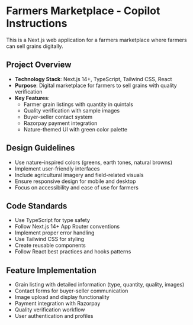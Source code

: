 <!-- Use this file to provide workspace-specific custom instructions to Copilot. For more details, visit https://code.visualstudio.com/docs/copilot/copilot-customization#_use-a-githubcopilotinstructionsmd-file -->

# Farmers Marketplace - Copilot Instructions

This is a Next.js web application for a farmers marketplace where farmers can sell grains digitally.

## Project Overview
- **Technology Stack**: Next.js 14+, TypeScript, Tailwind CSS, React
- **Purpose**: Digital marketplace for farmers to sell grains with quality verification
- **Key Features**: 
  - Farmer grain listings with quantity in quintals
  - Quality verification with sample images
  - Buyer-seller contact system
  - Razorpay payment integration
  - Nature-themed UI with green color palette

## Design Guidelines
- Use nature-inspired colors (greens, earth tones, natural browns)
- Implement user-friendly interfaces
- Include agricultural imagery and field-related visuals
- Ensure responsive design for mobile and desktop
- Focus on accessibility and ease of use for farmers

## Code Standards
- Use TypeScript for type safety
- Follow Next.js 14+ App Router conventions
- Implement proper error handling
- Use Tailwind CSS for styling
- Create reusable components
- Follow React best practices and hooks patterns

## Feature Implementation
- Grain listing with detailed information (type, quantity, quality, images)
- Contact forms for buyer-seller communication
- Image upload and display functionality
- Payment integration with Razorpay
- Quality verification workflow
- User authentication and profiles
